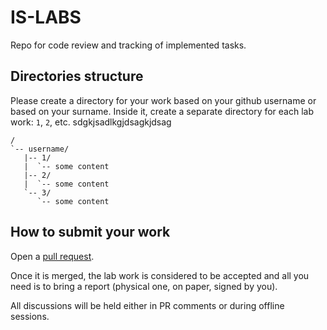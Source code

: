 # IS-LABS

Repo for code review and tracking of implemented tasks.

## Directories structure

Please create a directory for your work based on your github username
or based on your surname. Inside it, create a separate directory for
each lab work: `1`, `2`, etc.
sdgkjsadlkgjdsagkjdsag
```
/
`-- username/
   |-- 1/
   |  `-- some content
   |-- 2/
   |  `-- some content
   `-- 3/
      `-- some content
```

## How to submit your work

Open a [pull request](https://docs.github.com/en/free-pro-team@latest/github/collaborating-with-issues-and-pull-requests/about-pull-requests).

Once it is merged, the lab work is considered to be accepted and
all you need is to bring a report (physical one, on paper, signed by you).

All discussions will be held either in PR comments or during offline
sessions.
